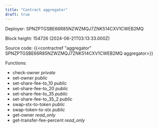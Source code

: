 ```yaml
---
title: "Contract aggregator"
draft: true
---
```

Deployer: SPNZPTGSBE66R85NZWZMQJ7ZNK514CXV1CWEB2MQ


 



Block height: 154726 (2024-06-21T03:13:33.000Z)

Source code: {{<contractref "aggregator" SPNZPTGSBE66R85NZWZMQJ7ZNK514CXV1CWEB2MQ aggregator>}}

Functions:

* check-owner _private_
* set-owner _public_
* set-share-fee-to_10 _public_
* set-share-fee-to_20 _public_
* set-share-fee-to_35 _public_
* set-share-fee-to_35_2 _public_
* swap-stx-to-token _public_
* swap-token-to-stx _public_
* get-owner _read_only_
* get-transfer-fee-percent _read_only_
